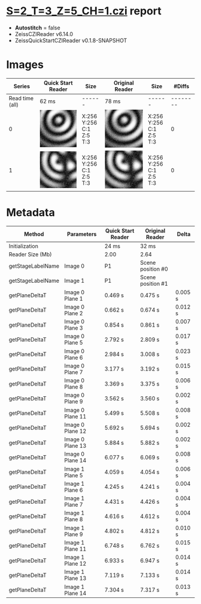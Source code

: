 # [S=2_T=3_Z=5_CH=1.czi](https://zenodo.org/record/7015307/files/S%3D2_T%3D3_Z%3D5_CH%3D1.czi) report
 - **Autostitch** = false
 - ZeissCZIReader v6.14.0
 - ZeissQuickStartCZIReader v0.1.8-SNAPSHOT

# Images 

| Series            | Quick Start Reader | Size | Original Reader | Size | #Diffs |
|-------------------|--------------------|------|-----------------|------|--------|
| Read time (all)   |62 ms|------|78 ms|------|--------|
|0|![S=2_T=3_Z=5_CH=1.quick_true.flat_true.stitch_false.series_0.jpg](S=2_T=3_Z=5_CH=1/S=2_T=3_Z=5_CH=1.quick_true.flat_true.stitch_false.series_0.jpg)|X:256<br>Y:256<br>C:1<br>Z:5<br>T:3|![S=2_T=3_Z=5_CH=1.quick_false.flat_true.stitch_false.series_0.jpg](S=2_T=3_Z=5_CH=1/S=2_T=3_Z=5_CH=1.quick_false.flat_true.stitch_false.series_0.jpg)|X:256<br>Y:256<br>C:1<br>Z:5<br>T:3|0|
|1|![S=2_T=3_Z=5_CH=1.quick_true.flat_true.stitch_false.series_1.jpg](S=2_T=3_Z=5_CH=1/S=2_T=3_Z=5_CH=1.quick_true.flat_true.stitch_false.series_1.jpg)|X:256<br>Y:256<br>C:1<br>Z:5<br>T:3|![S=2_T=3_Z=5_CH=1.quick_false.flat_true.stitch_false.series_1.jpg](S=2_T=3_Z=5_CH=1/S=2_T=3_Z=5_CH=1.quick_false.flat_true.stitch_false.series_1.jpg)|X:256<br>Y:256<br>C:1<br>Z:5<br>T:3|0|

# Metadata

|  Method            | Parameters       | Quick Start Reader | Original Reader | Delta  |
| -------------------|------------------|--------------------|-----------------|------- |
| Initialization     |                  |24 ms|32 ms|        |
| Reader Size (Mb)     |                  |2.00|2.64|        |
| getStageLabelName| Image 0 | P1| Scene position #0| |
| getStageLabelName| Image 1 | P1| Scene position #1| |
| getPlaneDeltaT| Image 0 Plane 1 |  0.469 s |  0.475 s | 0.005 s |
| getPlaneDeltaT| Image 0 Plane 2 |  0.662 s |  0.674 s | 0.012 s |
| getPlaneDeltaT| Image 0 Plane 3 |  0.854 s |  0.861 s | 0.007 s |
| getPlaneDeltaT| Image 0 Plane 5 |  2.792 s |  2.809 s | 0.017 s |
| getPlaneDeltaT| Image 0 Plane 6 |  2.984 s |  3.008 s | 0.023 s |
| getPlaneDeltaT| Image 0 Plane 7 |  3.177 s |  3.192 s | 0.015 s |
| getPlaneDeltaT| Image 0 Plane 8 |  3.369 s |  3.375 s | 0.006 s |
| getPlaneDeltaT| Image 0 Plane 9 |  3.562 s |  3.560 s | 0.002 s |
| getPlaneDeltaT| Image 0 Plane 11 |  5.499 s |  5.508 s | 0.008 s |
| getPlaneDeltaT| Image 0 Plane 12 |  5.692 s |  5.694 s | 0.002 s |
| getPlaneDeltaT| Image 0 Plane 13 |  5.884 s |  5.882 s | 0.002 s |
| getPlaneDeltaT| Image 0 Plane 14 |  6.077 s |  6.069 s | 0.008 s |
| getPlaneDeltaT| Image 1 Plane 5 |  4.059 s |  4.054 s | 0.006 s |
| getPlaneDeltaT| Image 1 Plane 6 |  4.245 s |  4.241 s | 0.004 s |
| getPlaneDeltaT| Image 1 Plane 7 |  4.431 s |  4.426 s | 0.004 s |
| getPlaneDeltaT| Image 1 Plane 8 |  4.616 s |  4.612 s | 0.004 s |
| getPlaneDeltaT| Image 1 Plane 9 |  4.802 s |  4.812 s | 0.010 s |
| getPlaneDeltaT| Image 1 Plane 11 |  6.748 s |  6.762 s | 0.015 s |
| getPlaneDeltaT| Image 1 Plane 12 |  6.933 s |  6.947 s | 0.014 s |
| getPlaneDeltaT| Image 1 Plane 13 |  7.119 s |  7.133 s | 0.014 s |
| getPlaneDeltaT| Image 1 Plane 14 |  7.304 s |  7.317 s | 0.013 s |

